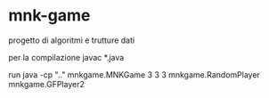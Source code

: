 # mnk-game

progetto di algoritmi e trutture dati 

per la compilazione 
javac *.java 

run
java -cp ".." mnkgame.MNKGame 3 3 3 mnkgame.RandomPlayer mnkgame.GFPlayer2
